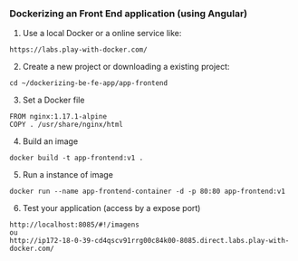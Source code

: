 ### Dockerizing an Front End application (using Angular)

1. Use a local Docker or a online service like:
```
https://labs.play-with-docker.com/
```

2. Create a new project or downloading a existing project:
```
cd ~/dockerizing-be-fe-app/app-frontend
```

3. Set a Docker file
```
FROM nginx:1.17.1-alpine
COPY . /usr/share/nginx/html
```

4. Build an image
```
docker build -t app-frontend:v1 .
```

5. Run a instance of image
```
docker run --name app-frontend-container -d -p 80:80 app-frontend:v1
```

6. Test your application (access by a expose port)
```
http://localhost:8085/#!/imagens
ou
http://ip172-18-0-39-cd4qscv91rrg00c84k00-8085.direct.labs.play-with-docker.com/

```
